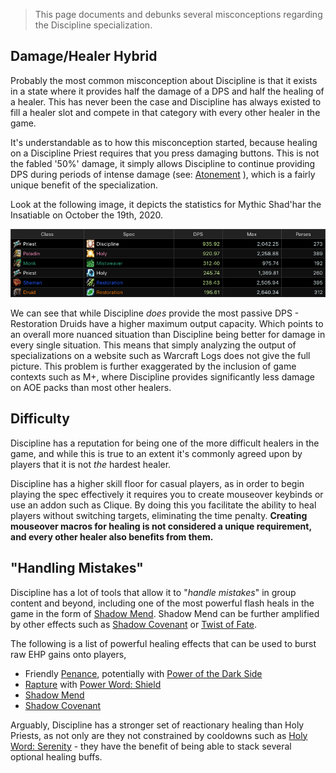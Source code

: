 > This page documents and debunks several misconceptions regarding the Discipline specialization.

## Damage/Healer Hybrid

Probably the most common misconception about Discipline is that it exists in a state where it provides half the damage of a DPS and half the healing of a healer. This has never been the case and Discipline has always existed to fill a healer slot and compete in that category with every other healer in the game.

It's understandable as to how this misconception started, because healing on a Discipline Priest requires that you press damaging buttons. This is not the fabled '50%' damage, it simply allows Discipline to continue providing DPS during periods of intense damage (see: [Atonement](discipline?id=atonement) ), which is a fairly unique benefit of the specialization.

Look at the following image, it depicts the statistics for Mythic Shad'har the Insatiable on October the 19th, 2020.

![Shadhar Statistics](img/shadhar-logs.png)

We can see that while Discipline _does_ provide the most passive DPS - Restoration Druids have a higher maximum output capacity. Which points to an overall more nuanced situation than Discipline being better for damage in every single situation. This means that simply analyzing the output of specializations on a website such as Warcraft Logs does not give the full picture. This problem is further exaggerated by the inclusion of game contexts such as M+, where Discipline provides significantly less damage on AOE packs than most other healers.

## Difficulty

Discipline has a reputation for being one of the more difficult healers in the game, and while this is true to an extent it's commonly agreed upon by players that it is not _the_ hardest healer.

Discipline has a higher skill floor for casual players, as in order to begin playing the spec effectively it requires you to create mouseover keybinds or use an addon such as Clique. By doing this you facilitate the ability to heal players without switching targets, eliminating the time penalty. **Creating mouseover macros for healing is not considered a unique requirement, and every other healer also benefits from them.**

## "Handling Mistakes"

Discipline has a lot of tools that allow it to "_handle mistakes_" in group content and beyond, including one of the most powerful flash heals in the game in the form of [Shadow Mend](https://www.wowhead.com/spell=186263/shadow-mend). Shadow Mend can be further amplified by other effects such as [Shadow Covenant](https://www.wowhead.com/spell=314867/shadow-covenant) or [Twist of Fate](https://www.wowhead.com/spell=265259/twist-of-fate).

The following is a list of powerful healing effects that can be used to burst raw EHP gains onto players,

- Friendly [Penance](https://www.wowhead.com/spell=47540), potentially with [Power of the Dark Side](https://www.wowhead.com/spell=198068)
- [Rapture](https://www.wowhead.com/spell=47536/) with [Power Word: Shield](https://www.wowhead.com/spell=17)
- [Shadow Mend](https://www.wowhead.com/spell=186263/)
- [Shadow Covenant](https://www.wowhead.com/spell=314867/shadow-covenant)

Arguably, Discipline has a stronger set of reactionary healing than Holy Priests, as not only are they not constrained by cooldowns such as [Holy Word: Serenity](https://www.wowhead.com/spell=2050) - they have the benefit of being able to stack several optional healing buffs.
